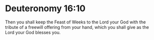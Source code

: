 # Deuteronomy 16:10

Then you shall keep the Feast of Weeks to the Lord your God with the tribute of a freewill offering from your hand, which you shall give as the Lord your God blesses you.
